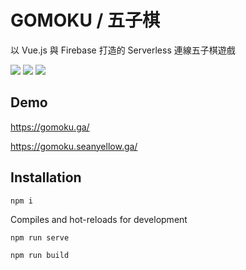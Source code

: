 # GOMOKU / 五子棋
以 Vue.js 與 Firebase 打造的 Serverless 連線五子棋遊戲

![](https://i.imgur.com/KlRYwP1.jpg)
![](https://i.imgur.com/o8OjJlB.jpg)
![](https://i.imgur.com/MH3lIFR.jpg)


## Demo
https://gomoku.ga/

https://gomoku.seanyellow.ga/

## Installation
```
npm i
```

Compiles and hot-reloads for development
```
npm run serve
```

```
npm run build
```
